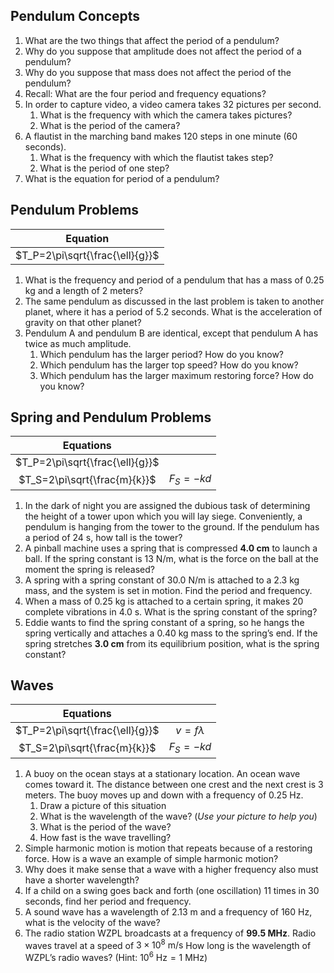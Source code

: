 Pendulum Concepts
-------------------------

1. What are the two things that affect the period of a pendulum?
2. Why do you suppose that amplitude does not affect the period of a pendulum?
3. Why do you suppose that mass does not affect the period of the pendulum?
4. Recall: What are the four period and frequency equations?
5. In order to capture video, a video camera takes 32 pictures per second.
	1. What is the frequency with which the camera takes pictures?
	2. What is the period of the camera?
6. A flautist in the marching band makes 120 steps in one minute (60 seconds).
	1. What is the frequency with which the flautist takes step?
	2. What is the period of one step?
7. What is the equation for period of a pendulum?

Pendulum Problems
------------------------

|             Equation              |
|:---------------------------------:|
|  $T_P=2\pi\sqrt{\frac{\ell}{g}}$  |


1. What is the frequency and period of a pendulum that has a mass of 0.25 kg and a length of 2 meters?
2. The same pendulum as discussed in the last problem is taken to another planet, where it has a period of 5.2 seconds.  What is the acceleration of gravity on that other planet?
3. Pendulum A and pendulum B are identical, except that pendulum A has twice as much amplitude.
	1. Which pendulum has the larger period?  How do you know?
	2. Which pendulum has the larger top speed?  How do you know?
	3. Which pendulum has the larger maximum restoring force?  How do you know?

Spring and Pendulum Problems
----------------

|             Equations           |           |
|:-------------------------------:|:---------:|
| $T_P=2\pi\sqrt{\frac{\ell}{g}}$ |           |
|  $T_S=2\pi\sqrt{\frac{m}{k}}$   | $F_S=-kd$ |

1. In the dark of night you are assigned the dubious task of determining the height of a tower upon which you will lay siege.  Conveniently, a pendulum is hanging from the tower to the ground.  If the pendulum has a period of 24 s, how tall is the tower?
2. A pinball machine uses a spring that is compressed **4.0 cm** to launch a ball.  If the spring constant is 13 N/m, what is the force on the ball at the moment the spring is released?  
3. A spring with a spring constant of 30.0 N/m is attached to a 2.3 kg mass, and the system is set in motion.  Find the period and frequency.
4. When a mass of 0.25 kg is attached to a certain spring, it makes 20 complete vibrations in 4.0 s.  What is the spring constant of the spring?
5. Eddie wants to find the spring constant of a spring, so he hangs the spring vertically and attaches a 0.40 kg mass to the spring’s end.  If the spring stretches **3.0 cm** from its equilibrium position, what is the spring constant?

Waves
---------
|             Equations           |              |
|:-------------------------------:|:------------:|
| $T_P=2\pi\sqrt{\frac{\ell}{g}}$ | $v=f\lambda$ |
|  $T_S=2\pi\sqrt{\frac{m}{k}}$   |   $F_S=-kd$  |

1. A buoy on the ocean stays at a stationary location.  An ocean wave comes toward it.  The distance between one crest and the next crest is 3 meters.  The buoy moves up and down with a frequency of 0.25 Hz.
	1. Draw a picture of this situation
	2. What is the wavelength of the wave? (_Use your picture to help you_)
	3. What is the period of the wave?
	4. How fast is the wave travelling?
2. Simple harmonic motion is motion that repeats because of a restoring force.  How is a wave an example of simple harmonic motion?
3. Why does it make sense that a wave with a higher frequency also must have a shorter wavelength?
4. If a child on a swing goes back and forth (one oscillation) 11 times in 30 seconds, find her period and frequency.
5. A sound wave has a wavelength of 2.13 m and a frequency of 160 Hz, what is the velocity of the wave?
6. The radio station WZPL broadcasts at a frequency of **99.5 MHz**.  Radio waves travel at a speed of $3\times 10^8~\text{m/s}$ How long is the wavelength of WZPL’s radio waves? (Hint: $10^6~\text{Hz}=1~\text{MHz}$)
<!--stackedit_data:
eyJoaXN0b3J5IjpbNzg3MTcwMzQsLTEzMzA0Nzc3MjQsMjgzMD
M1MjQsLTIwOTgxNjY4MTIsLTE5NTg5NDQ2NDgsLTgxMzU2NTU5
Nl19
-->